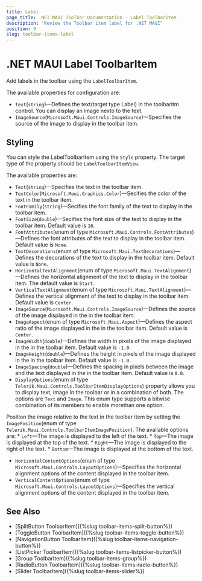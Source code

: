 ```yaml
---
title: Label
page_title: .NET MAUI Toolbar Documentation - Label ToolbarItem
description: "Review the Toolbar item label for .NET MAUI"
position: 0
slug: toolbar-items-label
---
```


# .NET MAUI Label ToolbarItem 

Add labels in the toolbar using the `LabelToolbarItem`.

The available properties for configuration are:

* `Text`(`string`)&mdash;Defines the text(target type Label) in the toolbaritm control. You can display an image nexto to the text.
* `ImageSource`(`Microsoft.Maui.Controls.ImageSource`)&mdash;Specifies the source of the image to display in the toolbar item.

## Styling

You can style the LabelToolbarItem using the `Style` property. The target type of the property should be `LabelToolbarItemView`. 

The available properties are:

* `Text`(`string`)&mdash;Specifies the text in the toolbar item.
* `TextColor`(`Microsoft.Maui.Graphics.Color`)&mdash;Secifies the color of the text in the toolbar item.
* `FontFamily`(`string`)&mdash;Secifies the font family of the text to display in the toolbar item.
* `FontSize`(`double`)&mdash;Secifies the font size of the text to display in the toolbar item. Default value is `16`.
* `FontAttributes`(enum of type `Microsoft.Maui.Controls.FontAttributes`)&mdash;Defines the font attributes of the text to display in the toolbar item. Default value is `None`.
* `TextDecorations`(enum of type `Microsoft.Maui.TextDecorations`)&mdash;Defines the decorations of the text to display in the toolbar item. Default value is `None`.
* `HorizontalTextAlignment`(enum of type `Microsoft.Maui.TextAlignment`)&mdash;Defines the horizontal alignment of the text to display in the toolbar item. The default value is `Start`.
* `VerticalTextAlignment`(enum of type `Microsoft.Maui.TextAlignment`)&mdash;Defines the vertical alignment of the text to display in the toolbar item. Default value is `Center`.
* `ImageSource`(`Microsoft.Maui.Controls.ImageSource`)&mdash;Defines the source of the image displayed in the in the toolbar item.
* `ImageAspect`(enum of type `Microsoft.Maui.Aspect`)&mdash;Defines the aspect ratio of the image displayed in the in the toolbar item. Default value is `Center`.
* `ImageWidth`(`double`)&mdash;Defines the width in pixels of the image displayed in the in the toolbar item. Default value is `-1.0`.
* `ImageHeight`(`double`)&mdash;Defines the height in pixels of the image displayed in the in the toolbar item. Default value is `-1.0`.
* `ImageSpacing`(`double`)&mdash;Defines the spacing in pixels between the image and the text displayed in the in the toolbar item. Default value is `8.0`.
* `DisplayOptions`(enum of type `Telerik.Maui.Controls.ToolbarItemDisplayOptions`) property allows you to display text, image in the toolbar or in a combination of both. The options are `Text` and `Image`. This enum type supports a bitwise combination of its members to enable morethan one option.

 Position the image relative to the text in the toolbar item by setting the `ImagePosition`(enum of type `Telerik.Maui.Controls.ToolbarItemImagePosition`). The available options are: 
	* `Left`&mdash;The image is displayed to the left of the text.
	* `Top`&mdash;The image is displayed at the top of the text.
	* `Right`&mdash;The image is displayed to the right of the text.
	* `Bottom`&mdash;The image is displayed at the bottom of the text.

* `HorizontalContentOptions`(enum of type `Microsoft.Maui.Controls.LayoutOptions`)&mdash;Specifies the horizontal alignment options of the content displayed in the toolbar item.
* `VerticalContentOptions`(enum of type `Microsoft.Maui.Controls.LayoutOptions`)&mdash;Specifies the vertical alignment options of the content displayed in the toolbar item.

## See Also

- [SplitButton ToolbarItem]({%slug toolbar-items-split-button%})
- [ToggleButton ToolbarItem]({%slug toolbar-items-toggle-button%})
- [NavigationButton ToolbarItem]({%slug toolbar-items-navigation-button%})
- [ListPicker ToolbarItem]({%slug toolbar-items-listpicker-button%})
- [Group ToolbarItem]({%slug toolbar-items-group%})
- [RadioButton ToolbarItem]({%slug toolbar-items-radio-button%})
- [Slider ToolbarItem]({%slug toolbar-items-slider%})
